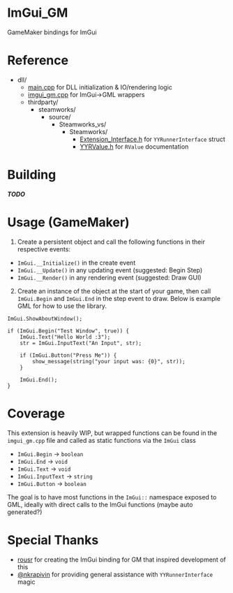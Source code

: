 # ImGui_GM
GameMaker bindings for ImGui

# Reference
- dll/
  - [main.cpp](https://github.com/nommiin/ImGui_GM/blob/main/dll/main.cpp) for DLL initialization & IO/rendering logic
  - [imgui_gm.cpp](https://github.com/nommiin/ImGui_GM/blob/main/dll/imgui_gm.cpp) for ImGui->GML wrappers
  - thirdparty/
    - steamworks/
      - source/
        - Steamworks_vs/
          - Steamworks/
            - [Extension_Interface.h](https://github.com/YoYoGames/GMEXT-Steamworks/blob/main/source/Steamworks_vs/Steamworks/Extension_Interface.h) for `YYRunnerInterface` struct 
            - [YYRValue.h](https://github.com/YoYoGames/GMEXT-Steamworks/blob/main/source/Steamworks_vs/Steamworks/YYRValue.h) for `RValue` documentation 

# Building
***TODO***



# Usage (GameMaker)
1. Create a persistent object and call the following functions in their respective events:
  - `ImGui.__Initialize()` in the create event
  - `ImGui.__Update()` in any updating event (suggested: Begin Step)
  - `ImGui.__Render()` in any rendering event (suggested: Draw GUI)
  
2. Create an instance of the object at the start of your game, then call `ImGui.Begin` and `ImGui.End` in the step event to draw. Below is example GML for how to use the library.
```gml
ImGui.ShowAboutWindow();

if (ImGui.Begin("Test Window", true)) {
	ImGui.Text("Hello World :3");
	str = ImGui.InputText("An Input", str);
	
	if (ImGui.Button("Press Me")) {
		show_message(string("your input was: {0}", str));	
	}
	
	ImGui.End();
}
```

# Coverage
This extension is heavily WIP, but wrapped functions can be found in the `imgui_gm.cpp` file and called as static functions via the `ImGui` class
- `ImGui.Begin` -> `boolean`
- `ImGui.End` -> `void`
- `ImGui.Text` -> `void`
- `ImGui.InputText` -> `string`
- `ImGui.Button` -> `boolean`

The goal is to have most functions in the `ImGui::` namespace exposed to GML, ideally with direct calls to the ImGui functions (maybe auto generated?)

# Special Thanks
- [rousr](https://rou.sr/) for creating the ImGui binding for GM that inspired development of this
- [@nkrapivin](https://github.com/nkrapivin) for providing general assistance with `YYRunnerInterface` magic
